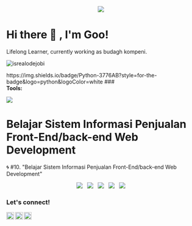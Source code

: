 <p align='center'>
<!--   <a href="https://php.org/en/">
    <img src="https://img.shields.io/badge/Google%20Analytics-E37400?style=for-the-badge&logo=google%20analytics&logoColor=white"/></a>&nbsp;&nbsp;
<a href="https://php.org/en/">
    <img src="https://img.shields.io/badge/hotjar-FD3A5C?style=for-the-badge&logo=hotjar&logoColor=white"/></a>&nbsp;&nbsp;
<a href="https://php.org/en/">
    <img src="https://img.shields.io/badge/Kibana-005571?style=for-the-badge&logo=Kibana&logoColor=white"/></a>&nbsp;&nbsp;
<a href="https://php.org/en/">
    <img src="https://img.shields.io/badge/Matomo-3152A0?style=for-the-badge&logo=Matomo&logoColor=white"/></a>&nbsp;&nbsp; -->
<a href="https://www.tableau.com/">
    <img src="https://img.shields.io/badge/Tableau-E97627?style=for-the-badge&logo=Tableau&logoColor=white"/></a>&nbsp;&nbsp;
</p>

# <summary><strong>Hi there :wave: , I'm Goo!</strong></summary>
Lifelong Learner, currently working as budagh kompeni.
<p align="left"> <img src="https://komarev.com/ghpvc/?username=goonesmile&label=Profile%20views&color=0e75b6&style=flat" alt="isrealodejobi" />
</p>
https://img.shields.io/badge/Python-3776AB?style=for-the-badge&logo=python&logoColor=white
### <summary><strong>Tools:</strong></summary>
<p>
    <img src="https://img.shields.io/badge/Text%20Editor-Visual%20Studio%20Code-blue?&logo=visual%20studio%20code&logoColor=blue" />
</p>

# Belajar Sistem Informasi Penjualan Front-End/back-end Web Development
🌀 #10. "Belajar Sistem Informasi Penjualan Front-End/back-end Web Development"

<p align='center'>
  <a href="https://php.org/en/">
    <img src="https://img.shields.io/badge/php-43853D?style=for-the-badge&logo=php&logoColor=white"/></a>&nbsp;&nbsp;
<a href="https://getbootstrap.com/">
    <img src="https://img.shields.io/badge/Bootstrap-563D7C?style=for-the-badge&logo=bootstrap&logoColor=white"/></a>&nbsp;&nbsp;
<a href="https://www.javascript.com/">
    <img src="https://img.shields.io/badge/JavaScript-F7DF1E?style=for-the-badge&logo=javascript&logoColor=black"/></a>&nbsp;&nbsp;
<a href="https://www.css.com/">
    <img src="https://img.shields.io/badge/CSS-239120?&style=for-the-badge&logo=css3&logoColor=white"/></a>&nbsp;&nbsp;
<a href="https://www.mysql.com/">
    <img src="https://img.shields.io/badge/MySQL-005C84?style=for-the-badge&logo=mysql&logoColor=white"/></a>&nbsp;&nbsp;
</p>
 
### <summary><strong>Let's connect!</strong></summary>
<a href="https://twitter.com/febrianto969">
  <img align="left" alt="Goo's Twitter" width="20px" src="https://simpleicons.now.sh/twitter/495f7e" />
</a>
<a href="https://www.instagram.com/febrianto078.id/">
  <img align="left" alt="Goo's Instagram" width="20px" src="https://simpleicons.now.sh/instagram/495f7e" />
</a>
<a href="https://www.linkedin.com/febrianto078-id/">
  <img align="left" alt="Goo's Blog" width="20px" src="https://simpleicons.now.sh/linkedin/495f7e" />
</a>
